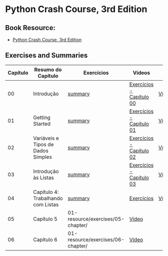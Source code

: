 # Python Crash Course, 3rd Edition

## Book Resource:

- [Python Crash Course, 3rd Edition](https://www.amazon.com.br/Python-Crash-Course-Eric-Matthes/dp/1718502702)


## Exercises and Summaries

| Capítulo  |  Resumo do Capítulo  |  Exercícios  |  Vídeos  |   |
|---|---|---|---|---|
| 00 | Introdução | [summary](https://github.com/glaucia86/python-studies/blob/main/01-resource/exercises/00-introduction/summary.md)| [Exercícios - Capítulo 00]() | [Vídeo](https://youtube.com/live/ueT2buY1Koo) |
| 01 | Getting Started | [summary](https://github.com/glaucia86/python-studies/blob/main/01-resource/exercises/01-chapter/summary.md)| [Exercícios - Capítulo 01](https://github.com/glaucia86/python-studies/tree/main/01-resource/exercises/01-chapter/01-samples) | [Vídeo](https://youtube.com/live/ueT2buY1Koo) |
| 02 | Variáveis e Tipos de Dados Simples | [summary](https://github.com/glaucia86/python-studies/blob/main/01-resource/exercises/02-chapter/summary.md) | [Exercícios - Capítulo 02](https://github.com/glaucia86/python-studies/tree/main/01-resource/exercises/02-chapter/02-samples) | [Vídeo](https://youtube.com/live/ueT2buY1Koo) |
| 03 | Introdução às Listas | [summary](https://github.com/glaucia86/python-studies/blob/main/01-resource/exercises/03-chapter/summary.md) | [Exercícios - Capítulo 03](https://github.com/glaucia86/python-studies/tree/main/01-resource/exercises/03-chapter/03-samples) | [Vídeo](https://youtube.com/live/ueT2buY1Koo) |
| 04 | Capítulo 4: Trabalhando com Listas | [summary](https://github.com/glaucia86/python-studies/blob/main/01-resource/exercises/04-chapter/summary.md) | [Exercícios]() |  [Vídeo]() |
| 05 | Capítulo 5 | 01-resource/exercises/05-chapter/ | [Vídeo]() |   |
| 06 | Capítulo 6 | 01-resource/exercises/06-chapter/ | [Vídeo]() |   |
